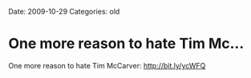 Date: 2009-10-29
Categories: old

# One more reason to hate Tim Mc...

One more reason to hate Tim McCarver:  <a href="http://bit.ly/ycWFQ" rel="nofollow">http://bit.ly/ycWFQ</a>
